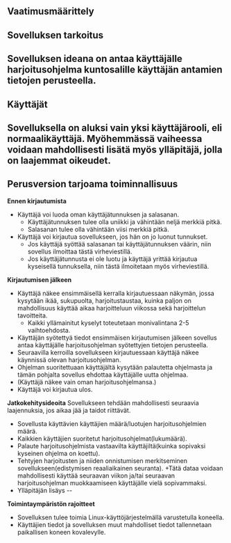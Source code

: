 **Vaatimusmäärittely**
--
**Sovelluksen tarkoitus**
--
Sovelluksen ideana on antaa käyttäjälle harjoitusohjelma kuntosalille
käyttäjän antamien tietojen perusteella. 
--
**Käyttäjät**
--
Sovelluksella on aluksi vain yksi käyttäjärooli, eli normaalikäyttäjä.
Myöhemmässä vaiheessa voidaan mahdollisesti lisätä myös ylläpitäjä, 
jolla on laajemmat oikeudet.
--
**Perusversion tarjoama toiminnallisuus**
--
**Ennen kirjautumista**
+ Käyttäjä voi luoda oman käyttäjätunnuksen ja salasanan.
	+ Käyttäjätunnuksen tulee olla uniikki ja vähintään neljä merkkiä
	 pitkä.
	+ Salasanan tulee olla vähintään viisi merkkiä pitkä.
+ Käyttäjä voi kirjautua sovellukseen, jos hän on jo luonut tunnukset.	
	+ Jos käyttäjä syöttää salasanan tai käyttäjätunnuksen väärin, 
	niin sovellus ilmoittaa tästä virheviestillä.
	+ Jos käyttäjätunnusta ei ole luotu ja käyttäjä yrittää kirjautua
	kyseisellä tunnuksella, niin tästä ilmoitetaan myös virheviestillä.


**Kirjautumisen jälkeen**
+ Käyttäjä näkee ensimmäisellä kerralla kirjautuessaan näkymän, jossa
kysytään ikää, sukupuolta, harjoitustaustaa, kuinka paljon on mahdollisuus
käyttää aikaa harjoitteluun viikossa sekä harjoittelun tavoitteita.
	+ Kaikki yllämainitut kyselyt toteutetaan monivalintana 2-5 
	vaihtoehdosta.
+ Käyttäjän syötettyä tiedot ensimmäisen kirjautumisen jälkeen sovellus 
antaa käyttäjälle harjoitusohjelman syötettyjen tietojen perusteella.
+ Seuraavilla kerroilla sovellukseen kirjautuessaan käyttäjä näkee käynnissä olevan
harjoitusohjelman.
+ Ohjelman suoritettuaan käyttäjältä kysytään palautetta ohjelmasta ja tämän 
pohjalta sovellus ehdottaa käyttäjälle uutta ohjelmaa.
+ (Käyttäjä näkee vain oman harjoitusohjelmansa.) 
+ Käyttäjä voi kirjautua ulos.


**Jatkokehitysideoita**
Sovellukseen tehdään mahdollisesti seuraavia laajennuksia, jos aikaa jää ja taidot
riittävät.
+ Sovellusta käyttävien käyttäjien määrä/luotujen harjoitusohjelmien määrä.
+ Kaikkien käyttäjien suoritetut harjoitusohjelmat(lukumäärä).
+ Palaute harjoitusohjelmista vastaavilta käyttäjiltä(kuinka sopivaksi kyseinen
ohjelma on koettu).
+ Tehtyjen harjoitusten ja niiden onnistumisen  merkitseminen sovellukseen(edistymisen
reaaliaikainen seuranta).
	+Tätä dataa voidaan mahdollisesti käyttää seuraavan viikon ja/tai seuraavan
	 harjoitusohjelman muokkaamiseen käyttäjälle vielä sopivammaksi.
+ Ylläpitäjän lisäys
--


**Toimintaympäristön rajoitteet**
+ Sovelluksen tulee toimia Linux-käyttöjärjestelmällä varustetulla koneella.
+ Käyttäjien tiedot ja sovelluksen muut mahdolliset tiedot tallennetaan paikallisen
koneen kovalevylle.  
